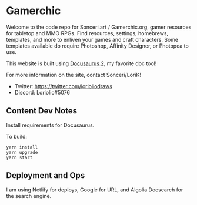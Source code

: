 # Gamerchic

Welcome to the code repo for Sonceri.art / Gamerchic.org, gamer resources for tabletop and MMO RPGs. Find resources, settings, homebrews, templates, and more to enliven your games and craft characters. Some templates available do require Photoshop, Affinity Designer, or Photopea to use.

This website is built using [Docusaurus 2](https://docusaurus.io/), my favorite doc tool!

For more information on the site, contact Sonceri/LoriK! 

* Twitter: https://twitter.com/lorioliodraws
* Discord: Loriolio#5076

## Content Dev Notes

Install requirements for Docusaurus. 

To build:

```console
yarn install
yarn upgrade
yarn start
```

## Deployment and Ops

I am using Netlify for deploys, Google for URL, and Algolia Docsearch for the search engine.
